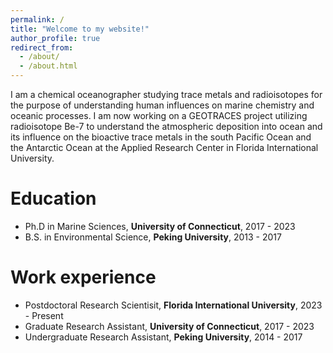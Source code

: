 ```yaml
---
permalink: /
title: "Welcome to my website!"
author_profile: true
redirect_from: 
  - /about/
  - /about.html
---
```


I am a chemical oceanographer studying trace metals and radioisotopes for the purpose of understanding human influences on marine chemistry and oceanic processes. I am now working on a GEOTRACES project utilizing radioisotope Be-7 to understand the atmospheric deposition into ocean and its influence on the bioactive trace metals in the south Pacific Ocean and the Antarctic Ocean at the Applied Research Center in Florida International University.

Education
======
* Ph.D in Marine Sciences, **University of Connecticut**, 2017 - 2023
* B.S. in Environmental Science, **Peking University**, 2013 - 2017

Work experience
======
* Postdoctoral Research Scientisit, **Florida International University**, 2023 - Present
* Graduate Research Assistant, **University of Connecticut**, 2017 - 2023
* Undergraduate Research Assistant, **Peking University**, 2014 - 2017